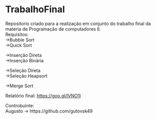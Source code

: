 # TrabalhoFinal
<p>
Repositorio criado para a realização em conjunto do trabalho final da materia de Programação de computadores II.<br/>
Requisitos:<br/>
->Bubble Sort  <br/>
->Quick Sort   <br/>

->Inserção Direta   <br/>
->Inserção Binária  <br/>

->Seleção Direta   <br/>
->Seleção Heapsort <br/>

->Merge Sort  <br/>

Relatório final: https://goo.gl/lVNO1l <br/>
</p>
<p>
Controbuinte: <br/> 
Augusto -> https://github.com/gutovsk49 <br/>
</p>
